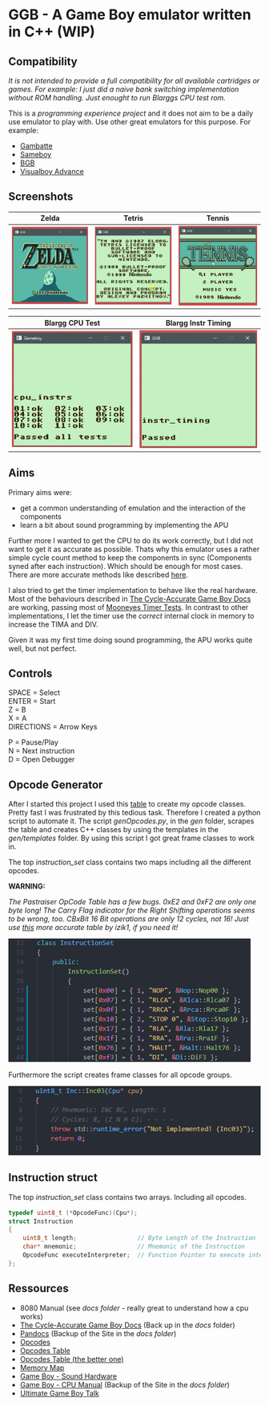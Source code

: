 # GGB - A Game Boy emulator written in C++ (WIP)

## Compatibility

*It is not intended to provide a full compatibility for all available cartridges or games.*
*For example: I just did a naive bank switching implementation without ROM handling. Just enought to run Blarggs CPU test rom.*

This is a *programming experience project* and it does not aim to be a daily use emulator to play with. 
Use other great emulators for this purpose. For example:
- [Gambatte](https://github.com/sinamas/gambatte)
- [Sameboy](https://sameboy.github.io/)
- [BGB](http://bgb.bircd.org/)
- [Visualboy Advance](https://github.com/visualboyadvance-m/visualboyadvance-m)

## Screenshots

| Zelda   |      Tetris      |  Tennis |
|-------------------|------------------|---------|
| ![Zelda](pics/Zelda.gif) |  ![Tetris](pics/Tetris.gif) | ![Tennis](pics/Tennis.gif) |

| Blargg CPU Test   |      Blargg Instr Timing       |
|-------------------|--------------------------------|
| ![cpu_instrs](pics/blargg-cpu_instrs.png) |  ![instr_timing](pics/blargg-instr_timing.png) |

## Aims

Primary aims were:
- get a common understanding of emulation and the interaction of the components
- learn a bit about sound programming by implementing the APU

Further more I wanted to get the CPU to do its work correctly, but I did not want to get it as accurate as possible.
Thats why this emulator uses a rather simple cycle count method to keep the components in sync (Components syned after each instruction).
Which should be enough for most cases. There are more accurate methods like described [here](https://gekkio.fi/blog/2015/mooneye-gb-a-gameboy-emulator-written-in-rust/). 

I also tried to get the timer implementation to behave like the real hardware.
Most of the behaviours described in [The Cycle-Accurate Game Boy Docs](https://github.com/AntonioND/giibiiadvance/blob/master/docs/TCAGBD.pdf) are working, passing most of [Mooneyes Timer Tests](https://github.com/Gekkio/mooneye-gb/tree/master/tests/acceptance/timer).
In contrast to other implementations, I let the timer use the *correct* internal clock in memory to increase the TIMA and DIV.

Given it was my first time doing sound programming, the APU works quite well, but not perfect.

## Controls

SPACE = Select  
ENTER = Start  
Z = B  
X = A  
DIRECTIONS = Arrow Keys  

P = Pause/Play  
N = Next instruction  
D = Open Debugger

## Opcode Generator

After I started this project I used this [table](http://www.pastraiser.com/cpu/gameboy/gameboy_opcodes.html) to create my opcode classes.
Pretty fast I was frustrated by this tedious task. Therefore I created a python script to automate it.
The script *genOpcodes.py*, in the *gen* folder, scrapes the table and creates C++ classes by using the templates in the *gen/templates* folder.
By using this script I got great frame classes to work in.

The top *instruction_set* class contains two maps including all the different opcodes.  

**WARNING:** 

*The Pastraiser OpCode Table has a few bugs. 0xE2 and 0xF2 are only one byte long! The Carry Flag indicator for the Right Shifting operations seems to be wrong, too. CBxBit 16 Bit operations are only 12 cycles, not 16! Just use [this](https://izik1.github.io/gbops/) more accurate table by izik1, if you need it!*

![instruction_set](pics/gen-instruction-set.png)

Furthermore the script creates frame classes for all opcode groups.  

![gen-group](pics/gen-group.png)

## Instruction struct

The top *instruction_set* class contains two arrays. Including all opcodes.

```cpp
typedef uint8_t (*OpcodeFunc)(Cpu*);
struct Instruction
{
    uint8_t length;                 // Byte Length of the Instruction
    char* mnemonic;                 // Mnemonic of the Instruction
    OpcodeFunc executeInterpreter;  // Function Pointer to execute interpreter mode for given opcode
};
```

## Ressources

- 8080 Manual (see *docs folder* - really great to understand how a cpu works)
- [The Cycle-Accurate Game Boy Docs](https://github.com/AntonioND/giibiiadvance/blob/master/docs/TCAGBD.pdf) (Back up in the *docs* folder)
- [Pandocs](http://bgb.bircd.org/pandocs.htm) (Backup of the Site in the *docs folder*)
- [Opcodes](http://www.devrs.com/gb/files/opcodes.html)
- [Opcodes Table](http://www.pastraiser.com/cpu/gameboy/gameboy_opcodes.html)
- [Opcodes Table (the better one)](https://izik1.github.io/gbops/)
- [Memory Map](http://gameboy.mongenel.com/dmg/asmmemmap.html)
- [Game Boy - Sound Hardware](https://gbdev.gg8.se/wiki/articles/Gameboy_sound_hardware)
- [Game Boy - CPU Manual](https://realboyemulator.files.wordpress.com/2013/01/gbcpuman.pdf) (Backup of the Site in the *docs folder*)
- [Ultimate Game Boy Talk](https://www.youtube.com/watch?v=HyzD8pNlpwI)